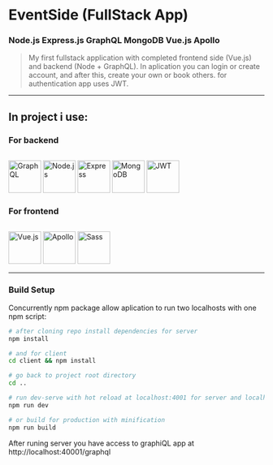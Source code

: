 # EventSide (FullStack App)

### Node.js Express.js GraphQL MongoDB Vue.js Apollo

> My first fullstack application with completed frontend side (Vue.js) and backend (Node + GraphQL).
> In aplication you can login or create account, and after this, create your own or book others. for authentication app uses JWT.

---

## In project i use:

### For backend

<p style="float: left">
<img src="https://spectrum.imgix.net/communities/33d6ade9-d505-40f2-926d-b8836bdccdd0/graphql.png.0.7616626405032714?w=256&h=256&expires=1541894400000&ixlib=js-1.2.0&s=2dbd900fb5e88743c15fbdce89635429" alt="GraphQL" width="64" style="display: inline">
<img src="http://www.tech-app.fr/wp-content/uploads/2015/04/nodejs.png" alt="Node.js" width="64" style="display: inline">
<img src="https://encrypted-tbn0.gstatic.com/images?q=tbn:ANd9GcS88qsrd0PXJzWBK2MYRgBWchcs-LMBYwBncfMuLDlAWjHbUXvGIw" alt="Express" width="64" style="display: inline">
<img src="https://www.mongodb.com/assets/images/global/leaf.png" alt="MongoDB" width="64" style="display: inline">
<img src="https://vegibit.com/wp-content/uploads/2018/07/JSON-Web-Token-Authentication-With-Node.png" alt="JWT" width="64" style="display: inline">
</p>
</p>
<p style="clear: both">

### For frontend

<p style="float: left">
<img src="https://cdn-images-1.medium.com/max/800/1*qiTJR-sO5ULMV1YqCItT8w.jpeg" alt="Vue.js" width="64" style="display: inline">
<img src="https://g00glen00b.be/wp-content/uploads/2018/02/apollo-logo.png" alt="Apollo" width="64" style="display: inline">
<img src="https://icon2.kisspng.com/20180815/ta/kisspng-sass-logo-cascading-style-sheets-scalable-vector-g-codzero-cms-blog-tool-publishing-platform-5b74aaa0a0f4b2.3928971215343725126593.jpg" alt="Sass" width="64" style="display: inline">
</p>
<p style="clear: both">

---

### Build Setup

Concurrently npm package allow aplication to run two localhosts with one npm script:

```bash
# after cloning repo install dependencies for server
npm install

# and for client
cd client && npm install

# go back to project root directory
cd ..

# run dev-serve with hot reload at localhost:4001 for server and localhost:8080 for client
npm run dev

# or build for production with minification
npm run build

```

After runing server you have access to graphiQL app at http://localhost:40001/graphql
